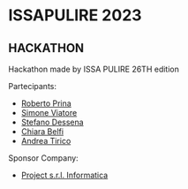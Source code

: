# ISSAPULIRE 2023
## HACKATHON

Hackathon made by ISSA PULIRE 26TH edition



Partecipants:

- [Roberto Prina](https://github.com/RobertoEdoardoPrina)
- [Simone Viatore](https://github.com/carbonazza00)
- [Stefano Dessena](mailto:s.dessena@campus.unimib.it)
- [Chiara Belfi](https://www.linkedin.com/in/chiara-belfi-b5025a206)
- [Andrea Tirico](https://github.com/marostiri)

Sponsor Company:
- [Project s.r.l. Informatica](https://www.presenzedelpersonale.it/)
